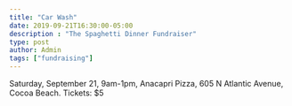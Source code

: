 ```yaml
---
title: "Car Wash"
date: 2019-09-21T16:30:00-05:00
description : "The Spaghetti Dinner Fundraiser"
type: post
author: Admin
tags: ["fundraising"]
---
```


Saturday, September 21, 9am-1pm, Anacapri Pizza, 605 N Atlantic Avenue, Cocoa Beach. Tickets: $5
